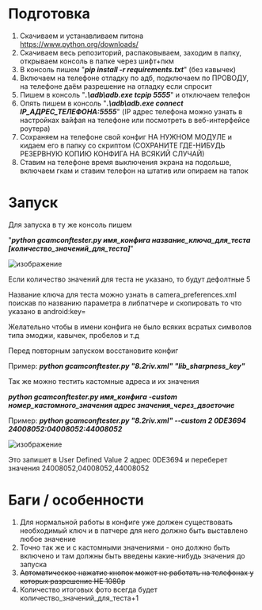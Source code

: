 # Подготовка
1) Скачиваем и устанавливаем питона
https://www.python.org/downloads/
2) Скачиваем весь репозиторий, распаковываем, заходим в папку, открываем консоль в папке через шифт+пкм
3) В консоль пишем "***pip install -r requirements.txt***" (без кавычек)
4) Включаем на телефоне отладку по адб, подключаем по ПРОВОДУ, на телефоне даём разрешение на отладку если спросит
5) Пишем в консоль "***.\adb\adb.exe tcpip 5555***" и отключаем телефон
6) Опять пишем в консоль "***.\adb\adb.exe connect IP_АДРЕС_ТЕЛЕФОНА:5555***" (IP адрес телефона можно узнать в настройках вайфая на телефоне или посмотреть в веб-интерфейсе роутера)
7) Сохраняем на телефоне свой конфиг НА НУЖНОМ МОДУЛЕ и кидаем его в папку со скриптом (СОХРАНИТЕ ГДЕ-НИБУДЬ РЕЗЕРВНУЮ КОПИЮ КОНФИГА НА ВСЯКИЙ СЛУЧАЙ)
8) Ставим на телефоне время выключения экрана на подольше, включаем гкам и ставим телефон на штатив или опираем на тапок
# Запуск
Для запуска в ту же консоль пишем

"***python gcamconftester.py имя_конфига название_ключа_для_теста [количество_значений_для_теста]***"

![изображение](https://user-images.githubusercontent.com/2606215/119790955-0d974780-bedd-11eb-881c-6b54ff523741.png)

Если количество значений для теста не указано, то будут дефолтные 5

Название ключа для теста можно узнать в camera_preferences.xml поискав по названию параметра в либпатчере и скопировать то что указано в android:key=

Желательно чтобы в имени конфига не было всяких всратых символов типа эмоджи, кавычек, пробелов и т.д

Перед повторным запуском восстановите конфиг

Пример: 
***python gcamconftester.py "8.2riv.xml" "lib_sharpness_key"***

Так же можно тестить кастомные адреса и их значения

***python gcamconftester.py имя_конфига -custom номер_кастомного_значения адрес значения_через_двоеточие***

Пример:
***python gcamconftester.py "8.2riv.xml" --custom 2 0DE3694 24008052:04008052:44008052***

![изображение](https://user-images.githubusercontent.com/2606215/119791814-d7a69300-bedd-11eb-9036-e01444d66414.png)


Это запишет в User Defined Value 2 адрес 0DE3694 и переберет значения 24008052,04008052,44008052
# Баги / особенности
1) Для нормальной работы в конфиге уже должен существовать необходимый ключ и в патчере для него должно быть выставлено любое значение
2) Точно так же и с кастомными значениями - оно должно быть включено и там должны быть введены какие-нибудь значения до запуска
3) ~~Автоматическое нажатие кнопок может не работать на телефонах у которых разрешение НЕ 1080р~~
4) Количество итоговых фото всегда будет количество_значений_для_теста+1
